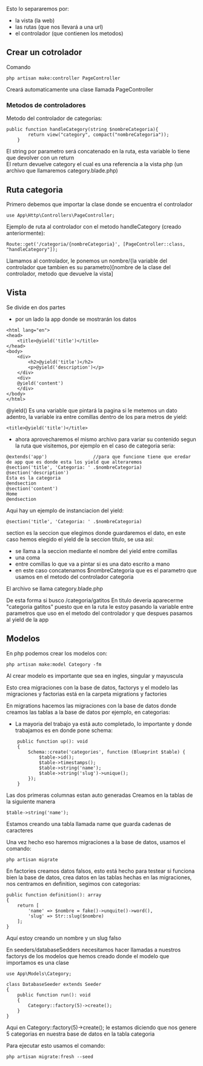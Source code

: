 Esto lo separaremos por:

- la vista (la web)
- las rutas (que nos llevará a una url)
- el controlador (que contienen los metodos)

## Crear un cotrolador
Comando
```
php artisan make:controller PageController 
```
Creará automaticamente una clase llamada PageController

### Metodos de controladores
Metodo del controlador de categorias:
```
public function handleCategory(string $nombreCategoria){    
        return view("category", compact("nombreCategoria")); 
    }
```
El string por parametro será concatenado en la ruta, esta variable lo tiene que devolver con un return    
El return devuelve category el cual es una referencia a la vista php (un archivo que
llamaremos category.blade.php)


## Ruta categoria
Primero debemos que importar la clase donde se encuentra el controlador
```
use App\Http\Controllers\PageController;
```
Ejemplo de ruta al controlador con el metodo handleCategory (creado anteriormente):  
```
Route::get('/categoria/{nombreCategoria}', [PageController::class, "handleCategory"]);
```
Llamamos al controlador, le ponemos un nombre/{la variable del controlador que tambien es su parametro}[nombre de la clase del controlador, metodo que devuelve la vista]


## Vista
Se divide en dos partes

- por un lado la app donde se mostrarán los datos

```
<html lang="en">
<head>
    <title>@yield('title')</title>              
</head>                                       
<body>
    <div>
        <h2>@yield('title')</h2>
        <p>@yield('description')</p>
    </div>
    <div>
    @yield('content')
    </div>
</body>
</html>
```

@yield() Es una variable que pintará la pagina si le metemos un dato adentro, la variable ira entre comillas dentro de los para metros de yield:

```
<title>@yield('title')</title>  
```

- ahora aprovecharemos el mismo archivo para variar su contenido segun la ruta que visitemos, por ejemplo en el caso de categoria seria:

```
@extends('app')                 //para que funcione tiene que eredar de app que es donde esta los yield que alteraremos
@section('title', 'Categoria: ' .$nombreCategoria)          
@section('description')                                 
Esta es la categoria                                  
@endsection
@section('content')
Home
@endsection                                                 

```
Aqui hay un ejemplo de instanciacion del yield:  
```
@section('title', 'Categoria: ' .$nombreCategoria)  
```
section es la seccion que elegimos donde guardaremos el dato, en este caso hemos elegido el yield de la seccion titulo, se usa asi:  
- se llama a la seccion mediante el nombre del yield entre comillas
- una coma
- entre comillas lo que va a pintar si es una dato escrito a mano
- en este caso concatenamos $nombreCategoria que es el parametro que usamos en el metodo del controlador categoria  

El archivo se llama category.blade.php

De esta forma si busco /categoria/gatitos En titulo deveria aparecerme "categoria gatitos" puesto que en la ruta le estoy pasando la variable entre parametros que uso en el metodo del controlador y que despues pasamos al yield de la app

## Modelos

En php podemos crear los modelos con: 
```
php artisan make:model Category -fm 
```
Al crear modelo es importante que sea en ingles, singular y mayuscula  

Esto crea migraciones con la base de datos, factorys y el modelo
las migraciones y factorias está en la carpeta migrations y factories  

En migrations hacemos las migraciones con la base de datos donde creamos las tablas a la base de datos por ejemplo, en categorias:  

- La mayoria del trabajo ya está auto completado, lo importante y donde trabajamos es en donde pone schema:  

```
    public function up(): void
    {
        Schema::create('categories', function (Blueprint $table) {
            $table->id();                                                   
            $table->timestamps();
            $table->string('name');                                         
            $table->string('slug')->unique();
        });
    }
```

Las dos primeras columnas estan auto generadas
Creamos en la tablas de la siguiente manera  

```
$table->string('name');    
```

Estamos creando una tabla llamada name que guarda cadenas de caracteres  

Una vez hecho eso haremos migraciones a la base de datos, usamos el comando:  
```
php artisan migrate 
```
En factories creamos datos falsos, esto está hecho para testear si funciona bien la base de datos, crea datos en las tablas hechas en las migraciones, nos centramos en definition, segimos con categorias:

    public function definition(): array
    {
        return [
            'name' => $nombre = fake()->unquite()->word(),
            'slug' => Str::slug($nombre)
        ];
    }

Aquí estoy creando un nombre y un slug falso

En seeders/databaseSedders necesitamos hacer llamadas a nuestros factorys de los modelos que hemos creado donde el modelo que importamos es una clase   

```
use App\Models\Category;

class DatabaseSeeder extends Seeder
{
    public function run(): void
    {
        Category::factory(5)->create();
    }
}
```
Aqui en Category::factory(5)->create(); le estamos diciendo que nos genere 5 categorias en nuestra base de datos en la tabla categoria

Para ejecutar esto usamos el comando:  
```
php artisan migrate:fresh --seed
```









































